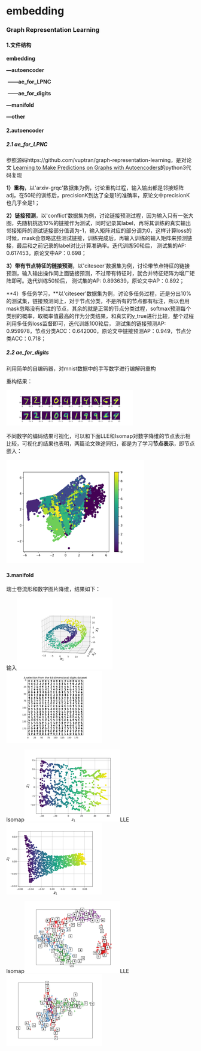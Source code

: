 # embedding
### **Graph Representation Learning**

#### 1.文件结构

**embedding**

**—autoencoder**

​    **——ae_for_LPNC**

​    **——ae_for_digits**

**—manifold**

**—other**

#### 2.autoencoder

##### 2.1 ae_for_LPNC

参照源码https://github.com/vuptran/graph-representation-learning，是对论文 [Learning to Make Predictions on Graphs with Autoencoders](https://arxiv.org/abs/1802.08352)的python3代码复现

**1）重构**，以'arxiv-grqc'数据集为例，讨论重构过程，输入输出都是邻接矩阵adj，在50轮的训练后，precisionK到达了全是1的准确率，原论文中precisionK也几乎全是1；

**2）链接预测**，以'conflict'数据集为例，讨论链接预测过程，因为输入只有一张大图，先随机挑选10%的链接作为测试，同时记录其label，再将其训练的真实输出邻接矩阵的测试链接部分值调为-1，输入矩阵对应的部分调为0，这样计算loss的时候，mask会忽略这些测试链接，训练完成后，再输入训练的输入矩阵来预测链接，最后和之前记录的label对比计算准确率。迭代训练50轮后， 测试集的AP: 0.617453，原论文中AP：0.698；

**3）带有节点特征的链接预测**，以'citeseer'数据集为例，讨论带节点特征的链接预测，输入输出操作同上面链接预测，不过带有特征时，就合并特征矩阵为增广矩阵即可。迭代训练50轮后， 测试集的AP: 0.893639，原论文中AP：0.892；

**4）多任务学习，**以'citeseer'数据集为例，讨论多任务过程，还是分出10%的测试集，链接预测同上，对于节点分类，不是所有的节点都有标注，所以也用mask忽略没有标注的节点，其余的就是正常的节点分类过程，softmax预测每个类别的概率，取概率值最高的作为分类结果，和真实的y_true进行比较，整个过程利用多任务loss监督即可，迭代训练100轮后， 测试集的链接预测AP: 0.959978，节点分类ACC：0.642000，原论文中链接预测AP：0.949，节点分类ACC：0.718；

##### 2.2 ae_for_digits

利用简单的自编码器，对mnist数据中的手写数字进行编解码重构

重构结果：

<img src="./autoencoder/ae_for_digits/figure1.png" alt="Figure_2" style="zoom:33%;" />

不同数字的编码结果可视化，可以和下面LLE和Isomap对数字降维的节点表示相比较，可视化的结果也表明，两篇论文殊途同归，都是为了学习**节点表示**，即节点嵌入：

<img src="./autoencoder/ae_for_digits/figure2.png" alt="Figure_1" style="zoom:36%;" />

#### 3.manifold

瑞士卷流形和数字图片降维，结果如下：

输入<img src="./manifold/Figure_4.png" alt="Figure_4" style="zoom:25%;" /><img src="./manifold/Figure_1.png" alt="Figure_1" style="zoom:25%;" />

Isomap<img src="./manifold/Figure_5.png" alt="Figure_5" style="zoom:25%;" />LLE<img src="./manifold/Figure_6.png" alt="Figure_6" style="zoom:25%;" />

Isomap<img src="./manifold/Figure_2.png" alt="Figure_2" style="zoom:25%;" />LLE<img src="./manifold/Figure_3.png" alt="Figure_3" style="zoom:25%;" />

